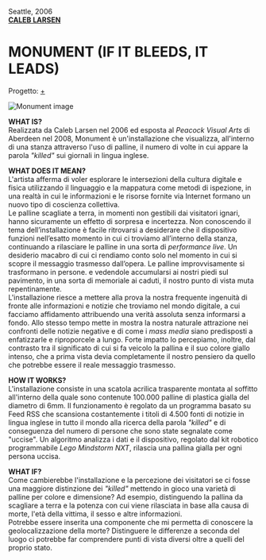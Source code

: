 Seattle, 2006  
[**CALEB LARSEN**](http://classic.rhizome.org/profile/caleblarsen/)
# MONUMENT (IF IT BLEEDS, IT LEADS)   
Progetto: [+](http://classic.rhizome.org/artbase/artwork/43859/)  

![Monument image](https://www.asquare.org/networkresearch/wp-content/uploads/2008/10/monument-bbs.jpg)  

**WHAT IS?**  
Realizzata da Caleb Larsen nel 2006 ed esposta al _Peacock Visual Arts_ di Aberdeen nel 2008, Monument è un'installazione che visualizza, all'interno di una stanza attraverso l'uso di palline, il numero di volte in cui appare la parola _"killed"_ sui giornali in lingua inglese.

**WHAT DOES IT MEAN?**  
L'artista afferma di voler esplorare le intersezioni della cultura digitale e fisica utilizzando il linguaggio e la mappatura come metodi di ispezione, in una realtà in cui le informazioni e le risorse fornite via Internet formano un nuovo tipo di coscienza collettiva.  
Le palline scagliate a terra, in momenti non gestibili dai visitatori ignari, hanno sicuramente un effetto di sorpresa e incertezza. Non conoscendo il tema dell’installazione è facile ritrovarsi a desiderare che il dispositivo funzioni nell’esatto momento in cui ci troviamo all’interno della stanza, continuando a rilasciare le palline in una sorta di _performance live_. Un desiderio macabro di cui ci rendiamo conto solo nel momento in cui si scopre il messaggio trasmesso dall’opera. Le palline improvvisamente si trasformano in persone. e vedendole accumularsi ai nostri piedi sul pavimento, in una sorta di memoriale ai caduti, il nostro punto di vista muta repentinamente.  
L'installazione riesce a mettere alla prova la nostra frequente ingenuità di fronte alle informazioni e notizie che troviamo nel mondo digitale, a cui facciamo affidamento attribuendo una verità assoluta senza informarsi a fondo. Allo stesso tempo mette in mostra la nostra naturale attrazione nei confronti delle notizie negative e di come i _mass media_ siano predisposti a enfatizzarle e riproporcele a lungo. 
Forte impatto lo percepiamo, inoltre, dal contrasto tra il significato di cui si fa veicolo la pallina e il suo colore giallo intenso, che a prima vista devia completamente il nostro pensiero da quello che potrebbe essere il reale messaggio trasmesso.


**HOW IT WORKS?**  
L'installazione consiste in una scatola acrilica trasparente montata al soffitto all'interno della quale sono contenute 100.000 palline di plastica gialla del diametro di 6mm. Il funzionamento è regolato da un programma basato su Feed RSS che scansiona costantemente i titoli di 4.500 fonti di notizie in lingua inglese in tutto il mondo alla ricerca della parola _"killed"_ e di conseguenza del numero di persone che sono state segnalate come "uccise". Un algoritmo analizza i dati e il dispositivo, regolato dal kit robotico programmabile _Lego Mindstorm NXT_, rilascia una pallina gialla per ogni persona uccisa.


**WHAT IF?**  
Come cambierebbe l'installazione e la percezione dei visitatori se ci fosse una maggiore distinzione dei _"killed"_ mettendo in gioco una varietà di palline per colore e dimensione? Ad esempio, distinguendo la pallina da scagliare a terra e la potenza con cui viene rilasciata in base alla causa di morte, l'età della vittima, il sesso e altre informazioni.  
Potrebbe essere inserita una componente che mi permetta di conoscere la geolocalizzazione della morte? Distinguere le differenze a seconda del luogo ci potrebbe far comprendere punti di vista diversi oltre a quelli del proprio stato.

